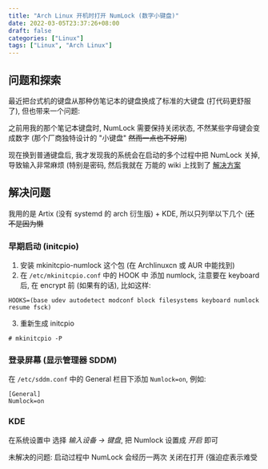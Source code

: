 ```yaml
---
title: "Arch Linux 开机时打开 NumLock (数字小键盘)"
date: 2022-03-05T23:37:26+08:00
draft: false
categories: ["Linux"]
tags: ["Linux", "Arch Linux"]
---
```


## 问题和探索
最近把台式机的键盘从那种仿笔记本的键盘换成了标准的大键盘 (打代码更舒服了), 但也带来一个问题:

之前用我的那个笔记本键盘时, NumLock 需要保持关闭状态, 不然某些字母键会变成数字 (那个厂商独特设计的 "小键盘" ~~然而一点也不好用~~)

现在换到普通键盘后, 我才发现我的系统会在启动的多个过程中把 NumLock 关掉, 导致输入非常麻烦 (特别是密码, 然后我就在 万能的 wiki 上找到了 [解决方案](https://wiki.archlinux.org/title/Activating_numlock_on_bootup)


## 解决问题
我用的是 Artix (没有 systemd 的 arch 衍生版) + KDE, 所以只列举以下几个 (~~还不是因为懒~~
### 早期启动 (initcpio)
1. 安装 mkinitcpio-numlock 这个包 (在 Archlinuxcn 或 AUR 中能找到)
2. 在 ```/etc/mkinitcpio.conf``` 中的 HOOK 中 添加 numlock, 注意要在 keyboard 后, 在 encrypt 前 (如果有的话), 比如这样:
```
HOOKS=(base udev autodetect modconf block filesystems keyboard numlock resume fsck)
```

3. 重新生成 initcpio
```shell
# mkinitcpio -P
```

### 登录屏幕 (显示管理器 SDDM)
在 ```/etc/sddm.conf``` 中的 General 栏目下添加 ```Numlock=on```, 例如:
```
[General]
Numlock=on
```

### KDE
在系统设置中 选择 *输入设备 -> 键盘*, 把 Numlock 设置成 *开启* 即可

未解决的问题: 启动过程中 NumLock 会经历一两次 关闭在打开 (强迫症表示难受
